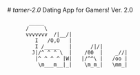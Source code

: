 *# tamer-2.0*
Dating App for Gamers! Ver. 2.0

           _____
          /     \
          vvvvvvv  /|__/|
             I   /O,O   |
             I /_____   |      /|/|
            J|/^ ^ ^ \  |    /00  |    _//|
             |^ ^ ^ ^ |W|   |/^^\ |   /oo |
              \m___m__|_|    \m_m_|   \mm_|
